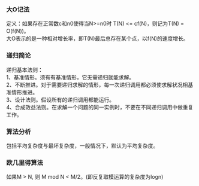 ### 大O记法  
定义：如果存在正常数c和n0使得当N>=n0时 T(N) <= cf(N)，则记为T(N) = O(f(N))。  
大O表示的是一种相对增长率，即T(N)最后总存在某个点，以f(N)的速度增长。  
  
### 递归简论
递归基本法则：  
1、基准情形。须有有基准情形，它无需递归就能求解。  
2、不断推进。对于需要递归求解的情形，每一次递归调用都必须使求解状况相基准情形推进。  
3、设计法则。假设所有的递归调用都能运行。  
4、合成效益法则。在求解一个问题的同一实例时，不要在不同递归调用中做重复工作。  
  
  
### 算法分析  
包括平均复杂度与最坏复杂度，一般情况下，默认为平均复杂度。  
   
### 欧几里得算法
如果M > N, 则 M mod N < M/2。(即反复取模运算的复杂度为logn)  
  
  
  

